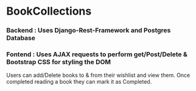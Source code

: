 # BookCollections
### Backend : Uses Django-Rest-Framework and Postgres Database 
### Fontend : Uses AJAX requests to perform get/Post/Delete & Bootstrap CSS for styling the DOM
Users can add/Delete books to & from their wishlist and view them.
Once completed reading a book they can mark it as Completed.

